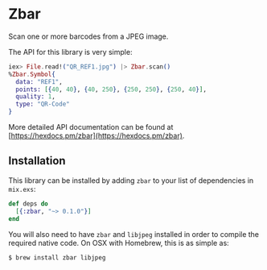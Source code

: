 # Zbar

Scan one or more barcodes from a JPEG image.

The API for this library is very simple:

```elixir
iex> File.read!("QR_REF1.jpg") |> Zbar.scan()
%Zbar.Symbol{
  data: "REF1",
  points: [{40, 40}, {40, 250}, {250, 250}, {250, 40}],
  quality: 1,
  type: "QR-Code"
}
```

More detailed API documentation can be found at
[https://hexdocs.pm/zbar](https://hexdocs.pm/zbar).

## Installation

This library can be installed by adding `zbar` to your list of dependencies in
`mix.exs`:

```elixir
def deps do
  [{:zbar, "~> 0.1.0"}]
end
```

You will also need to have `zbar` and `libjpeg` installed in order to compile
the required native code. On OSX with Homebrew, this is as simple as:

```bash
$ brew install zbar libjpeg
```
